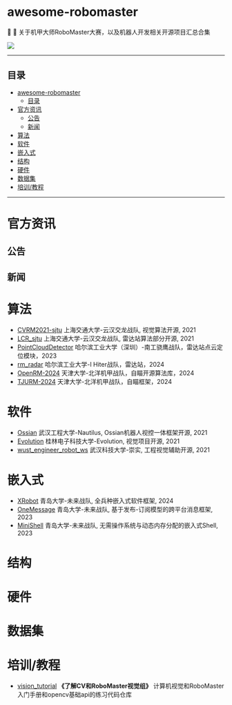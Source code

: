 # awesome-robomaster

🤖 🦾 关于机甲大师RoboMaster大赛，以及机器人开发相关开源项目汇总合集

![](rmoss_bg.png)

___

## 目录

- [awesome-robomaster](#awesome-robomaster)
  - [目录](#目录)
- [官方资讯](#官方资讯)
  - [公告](#公告)
  - [新闻](#新闻)
- [算法](#算法)
- [软件](#软件)
- [嵌入式](#嵌入式)
- [结构](#结构)
- [硬件](#硬件)
- [数据集](#数据集)
- [培训/教程](#培训教程)

___

# 官方资讯

## 公告

## 新闻

# 算法

- [CVRM2021-sjtu](https://github.com/Harry-hhj/CVRM2021-sjtu) 上海交通大学-云汉交龙战队, 视觉算法开源, 2021
- [LCR_sjtu](https://github.com/COMoER/LCR_sjtu) 上海交通大学-云汉交龙战队, 雷达站算法部分开源, 2021
- [PointCloudDetector](https://github.com/chenx-dust/PointCloudDetector) 哈尔滨工业大学（深圳）-南工骁鹰战队，雷达站点云定位模块，2023
- [rm_radar](https://github.com/zmsbruce/rm_radar) 哈尔滨工业大学-I Hiter战队，雷达站，2024
- [OpenRM-2024](https://github.com/HHgzs/OpenRM-2024) 天津大学-北洋机甲战队，自瞄开源算法库，2024
- [TJURM-2024](https://github.com/HHgzs/TJURM-2024) 天津大学-北洋机甲战队，自瞄框架，2024

# 软件

- [Ossian](https://github.com/StephanXu/Ossian) 武汉工程大学-Nautilus, Ossian机器人视控一体框架开源, 2021
- [Evolution](https://bbs.robomaster.com/forum.php?mod=viewthread&tid=12226) 桂林电子科技大学-Evolution, 视觉项目开源, 2021
- [wust_engineer_robot_ws](https://github.com/chinaheyu/wust_engineer_robot_ws) 武汉科技大学-崇实, 工程视觉辅助开源, 2021

# 嵌入式

- [XRobot](https://github.com/xrobot-org/XRobot) 青岛大学-未来战队, 全兵种嵌入式软件框架, 2024
- [OneMessage](https://github.com/Jiu-xiao/OneMessage) 青岛大学-未来战队, 基于发布-订阅模型的跨平台消息框架, 2023
- [MiniShell](https://github.com/Jiu-xiao/mini_shell) 青岛大学-未来战队, 无需操作系统与动态内存分配的嵌入式Shell, 2023

# 结构

# 硬件

# 数据集

# 培训/教程

- [vision_tutorial](https://github.com/NeoZng/vision_tutorial) **《了解CV和RoboMaster视觉组》** 计算机视觉和RoboMaster入门手册和opencv基础api的练习代码仓库

